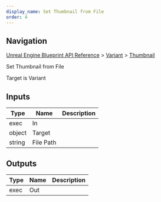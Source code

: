 ```yaml
---
display_name: Set Thumbnail from File
order: 4
---
```

## Navigation

[Unreal Engine Blueprint API Reference](https://dev.epicgames.com/documentation/en-us/unreal-engine/BlueprintAPI) > [Variant](https://dev.epicgames.com/documentation/en-us/unreal-engine/BlueprintAPI/Variant) > [Thumbnail](https://dev.epicgames.com/documentation/en-us/unreal-engine/BlueprintAPI/Variant/Thumbnail)

Set Thumbnail from File

Target is Variant

## Inputs

| Type | Name | Description |
| --- | --- | --- |
| exec | In |  |
| object | Target |  |
| string | File Path |  |

## Outputs

| Type | Name | Description |
| --- | --- | --- |
| exec | Out |  |
